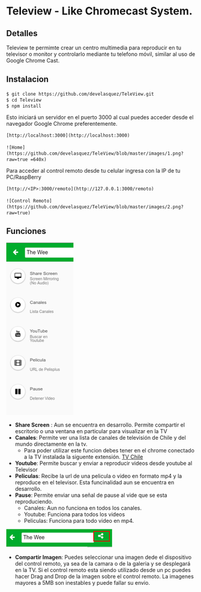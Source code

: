 # Teleview - Like Chromecast System.

## Detalles

Teleview te permimte crear un centro multimedia para reproducir en tu televisor o monitor y controlarlo mediante tu telefono móvil, similar al uso de Google Chrome Cast.

## Instalacion

	$ git clone https://github.com/develasquez/TeleView.git
	$ cd Teleview
    $ npm install

Esto iniciará un servidor en el puerto 3000 al cual puedes acceder desde el navegador Google Chrome preferentemente.

    [http://localhost:3000](http://localhost:3000)

    ![Home](https://github.com/develasquez/TeleView/blob/master/images/1.png?raw=true =640x)


Para acceder al control remoto desde tu celular ingresa con la IP de tu PC/RaspBerry 

    [http://<IP>:3000/remoto](http://127.0.0.1:3000/remoto)

    ![Control Remoto](https://github.com/develasquez/TeleView/blob/master/images/2.png?raw=true)

## Funciones

![Funciones](https://github.com/develasquez/TeleView/blob/master/images/3.png?raw=true)

* __Share Screen__ : Aun se encuentra en desarrollo. Permite compartir el escritorio o una ventana en particular para visualizar en la TV
* __Canales__: Permite ver una lista de canales de televisión de Chile y del mundo directamente en la tv. 
    - Para poder utilizar este funcion debes tener en el chrome conectado a la TV instalada la siguente extensión. [TV Chile](https://chrome.google.com/webstore/detail/monkibu-tv-y-radios-onlin/phimhnckkaofkllcoledjilakgbeohli)
* __Youtube__: Permite buscar y enviar a reproducir videos desde youtube al Televisor
* __Peliculas__: Recibe la url de una pelicula o video en formato mp4 y la reproduce en el televisor. Esta funcinalidad aun se encuentra en desarrollo.
* __Pause__: Permite enviar una señal de pause al vide que se esta reproduciendo.
    - Canales: Aun no funciona en todos los canales.
    - Youtube: Funciona para todos los videos
    - Peliculas: Funciona para todo video en mp4.


![Funciones](https://github.com/develasquez/TeleView/blob/master/images/4.png?raw=true)

* __Compartir Imagen__: Puedes seleccionar una imagen dede el dispositivo del control remoto, ya sea de la camara o de la galeria y se desplegará en la TV.
    Si el control remoto esta siendo utilizado desde un pc puedes hacer Drag and Drop de la imagen sobre el control remoto.
    La imagenes mayores a 5MB son inestables y puede fallar su envio.

